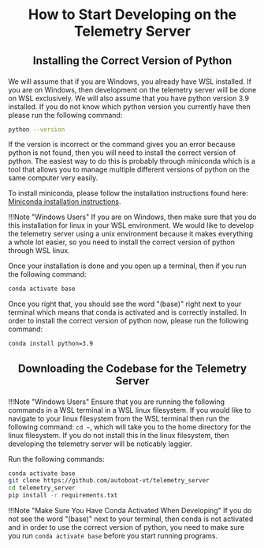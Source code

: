 # <p style="text-align: center;"> **How to Start Developing on the Telemetry Server** </p>


## <p style="text-align: center;"> **Installing the Correct Version of Python** </p>


We will assume that if you are Windows, you already have WSL installed. If you are on Windows, then development on the telemetry server will be done on WSL exclusively. We will also assume that you have python version 3.9 installed. If you do not know which python version you currently have then please run the following command:

```sh
python --version
```

If the version is incorrect or the command gives you an error because python is not found, then you will need to install the correct version of python. The easiest way to do this is probably through miniconda which is a tool that allows you to manage multiple different versions of python on the same computer very easily.

To install miniconda, please follow the installation instructions found here: [Miniconda installation instructions](https://www.anaconda.com/docs/getting-started/miniconda/install).

!!!Note "Windows Users"
    If you are on Windows, then make sure that you do this installation for linux in your WSL environment. We would like to develop the telemetry server using a unix environment because it makes everything a whole lot easier, so you need to install the correct version of python through WSL linux.

Once your installation is done and you open up a terminal, then if you run the following command:

```sh
conda activate base
```

Once you right that, you should see the word "(base)" right next to your terminal which means that conda is activated and is correctly installed. In order to install the correct version of python now, please run the following command:

```sh
conda install python=3.9
```



## <p style="text-align: center;"> **Downloading the Codebase for the Telemetry Server** </p>

!!!Note "Windows Users"
    Ensure that you are running the following commands in a WSL terminal in a WSL linux filesystem. If you would like to navigate to your linux filesystem from the WSL terminal then run the following command: `cd ~`, which will take you to the home directory for the linux filesystem. If you do not install this in the linux filesystem, then developing the telemetry server will be noticably laggier.

Run the following commands:

```sh
conda activate base
git clone https://github.com/autoboat-vt/telemetry_server
cd telemetry_server
pip install -r requirements.txt
```

!!!Note "Make Sure You Have Conda Activated When Developing"
    If you do not see the word "(base)" next to your terminal, then conda is not activated and in order to use the correct version of python, you need to make sure you run `conda activate base` before you start running programs.

